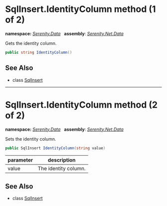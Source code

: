 # SqlInsert.IdentityColumn method (1 of 2)
**namespace:** *[Serenity.Data](../../README.md#serenity.data-namespace)*   **assembly**: *[Serenity.Net.Data](../../README.md)*

Gets the identity column.

```csharp
public string IdentityColumn()
```

## See Also

* class [SqlInsert](../SqlInsert.md)

---

# SqlInsert.IdentityColumn method (2 of 2)
**namespace:** *[Serenity.Data](../../README.md#serenity.data-namespace)*   **assembly**: *[Serenity.Net.Data](../../README.md)*

Sets the identity column.

```csharp
public SqlInsert IdentityColumn(string value)
```

| parameter | description |
| --- | --- |
| value | The identity column. |

## See Also

* class [SqlInsert](../SqlInsert.md)